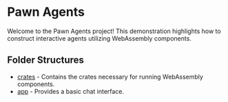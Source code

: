 # Pawn Agents  

Welcome to the Pawn Agents project! This demonstration highlights how to construct interactive agents utilizing WebAssembly components.

## Folder Structures

- [crates](./crates) - Contains the crates necessary for running WebAssembly components.
- [app](./app) - Provides a basic chat interface.
